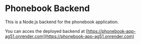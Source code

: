 # Phonebook Backend

This is a Node.js backend for the phonebook application.


You can acces the deployed backend at [https://phonebook-app-ag51.onrender.com](https://phonebook-app-ag51.onrender.com)


